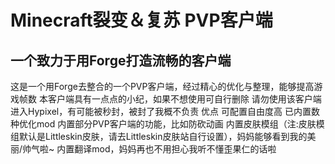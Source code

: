 # Minecraft裂变＆复苏 PVP客户端
## 一个致力于用Forge打造流畅的客户端
这是一个用Forge去整合的一个PVP客户端，经过精心的优化与整理，能够提高游戏帧数
本客户端具有一点点的小纪，如果不想使用可自行删除
请勿使用该客户端进入Hypixel，有可能被秒封，被封了我概不负责
优点
可配置自由度高
已内置数种优化mod
内置部分PVP客户端的功能，比如防砍动画
内置皮肤模组（注:皮肤模组默认是Littleskin皮肤，请去Littleskin皮肤站自行设置），妈妈能够看到我的美丽/帅气啦~
内置翻译mod，妈妈再也不用担心我听不懂歪果仁的话啦
 
